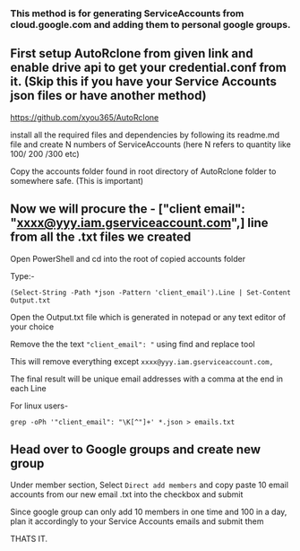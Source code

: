 ### This method is for generating ServiceAccounts from cloud.google.com and adding them to personal google groups.





## First setup AutoRclone from given link and enable drive api to get your credential.conf from it. (Skip this if you have your Service Accounts json files or have another method)

https://github.com/xyou365/AutoRclone

install all the required files and dependencies by following its readme.md file and create N numbers of ServiceAccounts (here N refers to quantity like 100/ 200 /300 etc)

Copy the accounts folder found in root directory of AutoRclone folder to somewhere safe. (This is important)


## Now we will procure the - ["client email": "xxxx@yyy.iam.gserviceaccount.com",] line from all the .txt files we created

Open PowerShell and cd into the root of copied accounts folder

Type:-
```
(Select-String -Path *json -Pattern 'client_email').Line | Set-Content Output.txt
```
Open the Output.txt file which is generated in notepad or any text editor of your choice

Remove the the text ``"client_email": "`` using find and replace tool 

This will remove everything except ``xxxx@yyy.iam.gserviceaccount.com,``

The final result will be unique email addresses with a comma at the end in each Line



For linux users-

``grep -oPh '"client_email": "\K[^"]+' *.json > emails.txt``



## Head over to Google groups and create new group

Under member section, Select ``Direct add members`` and copy paste 10 email accounts from our new email .txt into the checkbox and submit

Since google group can only add 10 members in one time and 100 in a day, plan it accordingly to your Service Accounts emails and submit them

THATS IT.
